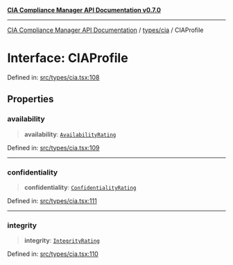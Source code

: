 [**CIA Compliance Manager API Documentation v0.7.0**](../../../README.md)

***

[CIA Compliance Manager API Documentation](../../../modules.md) / [types/cia](../README.md) / CIAProfile

# Interface: CIAProfile

Defined in: [src/types/cia.tsx:108](https://github.com/Hack23/cia-compliance-manager/blob/a904e43458f81faf7066f9da9fc149cc9f6e236d/src/types/cia.tsx#L108)

## Properties

### availability

> **availability**: [`AvailabilityRating`](../type-aliases/AvailabilityRating.md)

Defined in: [src/types/cia.tsx:109](https://github.com/Hack23/cia-compliance-manager/blob/a904e43458f81faf7066f9da9fc149cc9f6e236d/src/types/cia.tsx#L109)

***

### confidentiality

> **confidentiality**: [`ConfidentialityRating`](../type-aliases/ConfidentialityRating.md)

Defined in: [src/types/cia.tsx:111](https://github.com/Hack23/cia-compliance-manager/blob/a904e43458f81faf7066f9da9fc149cc9f6e236d/src/types/cia.tsx#L111)

***

### integrity

> **integrity**: [`IntegrityRating`](../type-aliases/IntegrityRating.md)

Defined in: [src/types/cia.tsx:110](https://github.com/Hack23/cia-compliance-manager/blob/a904e43458f81faf7066f9da9fc149cc9f6e236d/src/types/cia.tsx#L110)
